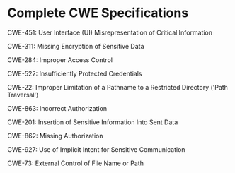 

# Complete CWE Specifications

CWE-451: User Interface (UI) Misrepresentation of Critical Information

CWE-311: Missing Encryption of Sensitive Data

CWE-284: Improper Access Control

CWE-522: Insufficiently Protected Credentials

CWE-22: Improper Limitation of a Pathname to a Restricted Directory ('Path Traversal')

CWE-863: Incorrect Authorization

CWE-201: Insertion of Sensitive Information Into Sent Data

CWE-862: Missing Authorization

CWE-927: Use of Implicit Intent for Sensitive Communication

CWE-73: External Control of File Name or Path